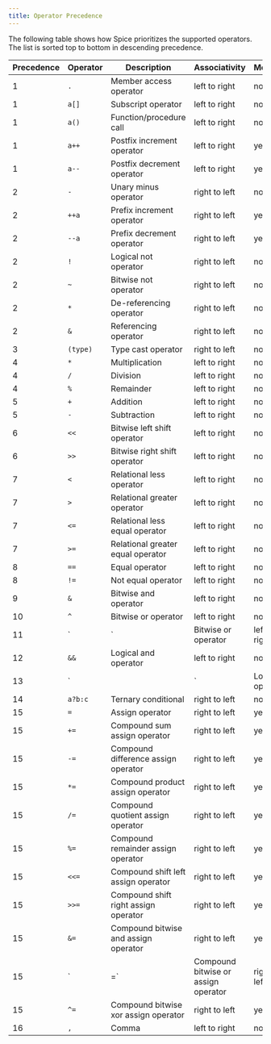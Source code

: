 ```yaml
---
title: Operator Precedence
---
```


The following table shows how Spice prioritizes the supported operators. The list is sorted top to bottom in descending precedence.

| Precedence | Operator | Description                          | Associativity | Modifying |
| ---------- | -------- | ------------------------------------ | ------------- | --------- |
| 1          | `.`      | Member access operator               | left to right | no        |
| 1          | `a[]`    | Subscript operator                   | left to right | no        |
| 1          | `a()`    | Function/procedure call              | left to right | no        |
| 1          | `a++`    | Postfix increment operator           | left to right | yes       |
| 1          | `a--`    | Postfix decrement operator           | left to right | yes       |
| 2          | `-`      | Unary minus operator                 | right to left | no        |
| 2          | `++a`    | Prefix increment operator            | right to left | yes       |
| 2          | `--a`    | Prefix decrement operator            | right to left | yes       |
| 2          | `!`      | Logical not operator                 | right to left | no        |
| 2          | `~`      | Bitwise not operator                 | right to left | no        |
| 2          | `*`      | De-referencing operator              | right to left | no        |
| 2          | `&`      | Referencing operator                 | right to left | no        |
| 3          | `(type)` | Type cast operator                   | right to left | no        |
| 4          | `*`      | Multiplication                       | left to right | no        |
| 4          | `/`      | Division                             | left to right | no        |
| 4          | `%`      | Remainder                            | left to right | no        |
| 5          | `+`      | Addition                             | left to right | no        |
| 5          | `-`      | Subtraction                          | left to right | no        |
| 6          | `<<`     | Bitwise left shift operator          | left to right | no        |
| 6          | `>>`     | Bitwise right shift operator         | left to right | no        |
| 7          | `<`      | Relational less operator             | left to right | no        |
| 7          | `>`      | Relational greater operator          | left to right | no        |
| 7          | `<=`     | Relational less equal operator       | left to right | no        |
| 7          | `>=`     | Relational greater equal operator    | left to right | no        |
| 8          | `==`     | Equal operator                       | left to right | no        |
| 8          | `!=`     | Not equal operator                   | left to right | no        |
| 9          | `&`      | Bitwise and operator                 | left to right | no        |
| 10         | `^`      | Bitwise or operator                  | left to right | no        |
| 11         | `|`      | Bitwise or operator                  | left to right | no        |
| 12         | `&&`     | Logical and operator                 | left to right | no        |
| 13         | `||`     | Logical or operator                  | left to right | no        |
| 14         | `a?b:c`  | Ternary conditional                  | right to left | no        |
| 15         | `=`      | Assign operator                      | right to left | yes       |
| 15         | `+=`     | Compound sum assign operator         | right to left | yes       |
| 15         | `-=`     | Compound difference assign operator  | right to left | yes       |
| 15         | `*=`     | Compound product assign operator     | right to left | yes       |
| 15         | `/=`     | Compound quotient assign operator    | right to left | yes       |
| 15         | `%=`     | Compound remainder assign operator   | right to left | yes       |
| 15         | `<<=`    | Compound shift left assign operator  | right to left | yes       |
| 15         | `>>=`    | Compound shift right assign operator | right to left | yes       |
| 15         | `&=`     | Compound bitwise and assign operator | right to left | yes       |
| 15         | `|=`     | Compound bitwise or assign operator  | right to left | yes       |
| 15         | `^=`     | Compound bitwise xor assign operator | right to left | yes       |
| 16         | `,`      | Comma                                | left to right | no        |